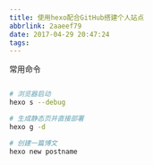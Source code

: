 ```yaml
---
title: 使用hexo配合GitHub搭建个人站点
abbrlink: 2aaeef79
date: 2017-04-29 20:47:24
tags:
---
```



常用命令
```bash

# 浏览器启动
hexo s --debug

# 生成静态页并直接部署
hexo g -d

# 创建一篇博文
hexo new postname

```